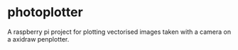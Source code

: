 # photoplotter
A raspberry pi project for plotting vectorised images taken with a camera on a axidraw penplotter.
